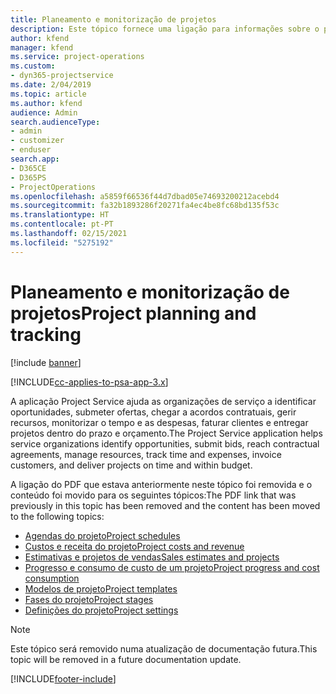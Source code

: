```yaml
---
title: Planeamento e monitorização de projetos
description: Este tópico fornece uma ligação para informações sobre o planeamento e a monitorização no Project Service Automation.
author: kfend
manager: kfend
ms.service: project-operations
ms.custom:
- dyn365-projectservice
ms.date: 2/04/2019
ms.topic: article
ms.author: kfend
audience: Admin
search.audienceType:
- admin
- customizer
- enduser
search.app:
- D365CE
- D365PS
- ProjectOperations
ms.openlocfilehash: a5859f66536f44d7dbad05e74693200212acebd4
ms.sourcegitcommit: fa32b1893286f20271fa4ec4be8fc68bd135f53c
ms.translationtype: HT
ms.contentlocale: pt-PT
ms.lasthandoff: 02/15/2021
ms.locfileid: "5275192"
---
```

# <a name="project-planning-and-tracking"></a><span data-ttu-id="92f67-103">Planeamento e monitorização de projetos</span><span class="sxs-lookup"><span data-stu-id="92f67-103">Project planning and tracking</span></span>

[!include [banner](../../includes/psa-now-project-operations.md)]

[!INCLUDE[cc-applies-to-psa-app-3.x](../../includes/cc-applies-to-psa-app-3x.md)]

<span data-ttu-id="92f67-104">A aplicação Project Service ajuda as organizações de serviço a identificar oportunidades, submeter ofertas, chegar a acordos contratuais, gerir recursos, monitorizar o tempo e as despesas, faturar clientes e entregar projetos dentro do prazo e orçamento.</span><span class="sxs-lookup"><span data-stu-id="92f67-104">The Project Service application helps service organizations identify opportunities, submit bids, reach contractual agreements, manage resources, track time and expenses, invoice customers, and deliver projects on time and within budget.</span></span> 

<span data-ttu-id="92f67-105">A ligação do PDF que estava anteriormente neste tópico foi removida e o conteúdo foi movido para os seguintes tópicos:</span><span class="sxs-lookup"><span data-stu-id="92f67-105">The PDF link that was previously in this topic has been removed and the content has been moved to the following topics:</span></span>

- [<span data-ttu-id="92f67-106">Agendas do projeto</span><span class="sxs-lookup"><span data-stu-id="92f67-106">Project schedules</span></span>](../project-creating.md)
- [<span data-ttu-id="92f67-107">Custos e receita do projeto</span><span class="sxs-lookup"><span data-stu-id="92f67-107">Project costs and revenue</span></span>](../project-estimating.md)
- [<span data-ttu-id="92f67-108">Estimativas e projetos de vendas</span><span class="sxs-lookup"><span data-stu-id="92f67-108">Sales estimates and projects</span></span>](../project-leveraging.md)
- [<span data-ttu-id="92f67-109">Progresso e consumo de custo de um projeto</span><span class="sxs-lookup"><span data-stu-id="92f67-109">Project progress and cost consumption</span></span>](../project-tracking.md)
- [<span data-ttu-id="92f67-110">Modelos de projeto</span><span class="sxs-lookup"><span data-stu-id="92f67-110">Project templates</span></span>](../project-templates.md)
- [<span data-ttu-id="92f67-111">Fases do projeto</span><span class="sxs-lookup"><span data-stu-id="92f67-111">Project stages</span></span>](../project-stages.md)
- [<span data-ttu-id="92f67-112">Definições do projeto</span><span class="sxs-lookup"><span data-stu-id="92f67-112">Project settings</span></span>](../project-settings.md)

> [!NOTE]
> <span data-ttu-id="92f67-113">Este tópico será removido numa atualização de documentação futura.</span><span class="sxs-lookup"><span data-stu-id="92f67-113">This topic will be removed in a future documentation update.</span></span> 


[!INCLUDE[footer-include](../../includes/footer-banner.md)]
